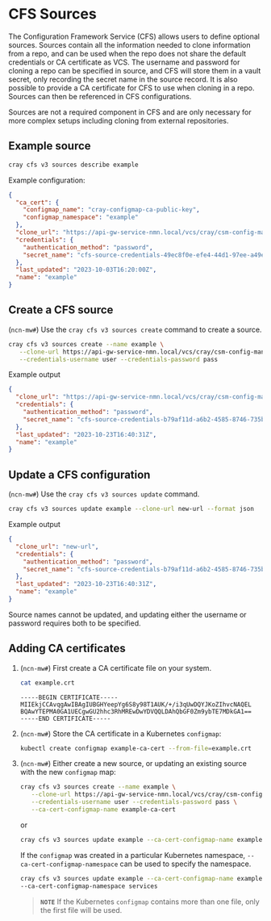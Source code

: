 # CFS Sources

The Configuration Framework Service \(CFS\) allows users to define optional sources.
Sources contain all the information needed to clone information from a repo, and can be used when the repo does not share the default credentials or CA certificate as VCS.
The username and password for cloning a repo can be specified in source, and CFS will store them in a vault secret, only recording the secret name in the source record.
It is also possible to provide a CA certificate for CFS to use when cloning in a repo.
Sources can then be referenced in CFS configurations.

Sources are not a required component in CFS and are only necessary for more complex setups including cloning from external repositories.

## Example source

```bash
cray cfs v3 sources describe example
```

Example configuration:

```json
{
  "ca_cert": {
    "configmap_name": "cray-configmap-ca-public-key",
    "configmap_namespace": "example"
  },
  "clone_url": "https://api-gw-service-nmn.local/vcs/cray/csm-config-management.git",
  "credentials": {
    "authentication_method": "password",
    "secret_name": "cfs-source-credentials-49ec8f0e-efe4-44d1-97ee-a49ef99e761b"
  },
  "last_updated": "2023-10-03T16:20:00Z",
  "name": "example"
}
```

## Create a CFS source

(`ncn-mw#`) Use the `cray cfs v3 sources create` command to create a source.

```bash
cray cfs v3 sources create --name example \
   --clone-url https://api-gw-service-nmn.local/vcs/cray/csm-config-management.git \
   --credentials-username user --credentials-password pass
```

Example output

```json
{
  "clone_url": "https://api-gw-service-nmn.local/vcs/cray/csm-config-management.git",
  "credentials": {
    "authentication_method": "password",
    "secret_name": "cfs-source-credentials-b79af11d-a6b2-4585-8746-735b4a1881cd"
  },
  "last_updated": "2023-10-23T16:40:31Z",
  "name": "example"
}
```

## Update a CFS configuration

(`ncn-mw#`) Use the `cray cfs v3 sources update` command.

 ```bash
 cray cfs v3 sources update example --clone-url new-url --format json
 ```

Example output

```json
{
  "clone_url": "new-url",
  "credentials": {
    "authentication_method": "password",
    "secret_name": "cfs-source-credentials-b79af11d-a6b2-4585-8746-735b4a1881cd"
  },
  "last_updated": "2023-10-23T16:40:31Z",
  "name": "example"
}
```

Source names cannot be updated, and updating either the username or password requires both to be specified.

## Adding CA certificates

1. (`ncn-mw#`) First create a CA certificate file on your system.

   ```bash
   cat example.crt
   ```

   ```text
   -----BEGIN CERTIFICATE-----
   MIIEkjCCAvqgAwIBAgIUBGHYeepYg6S8y98T1AUK/+/i3qUwDQYJKoZIhvcNAQEL
   BQAwYTEPMA0GA1UECgwGU2hhc3RhMREwDwYDVQQLDAhQbGF0Zm9ybTE7MDkGA1==
   -----END CERTIFICATE-----
   ```

1. (`ncn-mw#`) Store the CA certificate in a Kubernetes `configmap`:

   ```bash
   kubectl create configmap example-ca-cert --from-file=example.crt
   ```

1. (`ncn-mw#`) Either create a new source, or updating an existing source with the new `configmap` map:

   ```bash
   cray cfs v3 sources create --name example \
      --clone-url https://api-gw-service-nmn.local/vcs/cray/csm-config-management.git \
      --credentials-username user --credentials-password pass \
      --ca-cert-configmap-name example-ca-cert
   ```

    or

   ```bash
   cray cfs v3 sources update example --ca-cert-configmap-name example-ca-cert
   ```

   If the `configmap` was created in a particular Kubernetes namespace, `--ca-cert-configmap-namespace` can be used to specify the namespace.

   ```bash
   cray cfs v3 sources update example --ca-cert-configmap-name example-ca-cert \
   --ca-cert-configmap-namespace services
   ```

   > **`NOTE`** If the Kubernetes `configmap` contains more than one file, only the first file will be used.

